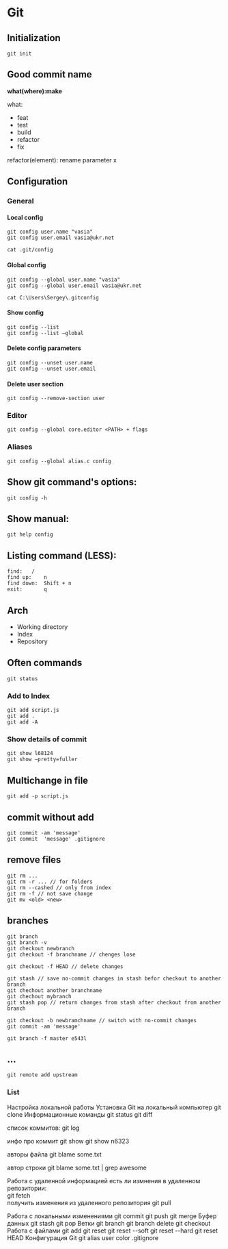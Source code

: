 # Git

## Initialization

`git init`

## Good commit name

**what(where):make**

what:
- feat
- test
- build
- refactor
- fix

refactor(element): rename parameter x

## Configuration

### General
#### Local config

    git config user.name "vasia"
    git config user.email vasia@ukr.net

    cat .git/config

#### Global config

    git config --global user.name "vasia"
    git config --global user.email vasia@ukr.net
    
    cat C:\Users\Sergey\.gitconfig

#### Show config

    git config --list
    git config --list —global

#### Delete config parameters

    git config --unset user.name
    git config --unset user.email

#### Delete user section

    git config --remove-section user

### Editor
   
    git config --global core.editor <PATH> + flags

### Aliases

    git config --global alias.c config

## Show git command's options:

    git config -h

## Show manual:

    git help config

## Listing command (LESS):

    find:   /
    find up:    n
    find down:  Shift + n
    exit:       q
 


## Arch

- Working directory
- Index
- Repository


## Often commands

    git status

### Add to Index

    git add script.js
    git add .
    git add -A

### Show details of commit

    git show l68124
    git show —pretty=fuller

## Multichange in file

    git add -p script.js

## commit without add

    git commit -am 'message'
    git commit  'message' .gitignore

## remove files

    git rm ...
    git rm -r ... // for folders
    git rm --cashed // only from index
    git rm -f // not save change
    git mv <old> <new> 

## branches

    git branch
    git branch -v
    git checkout newbranch
    git checkout -f branchname // chenges lose

    git checkout -f HEAD // delete changes

    git stash // save no-commit changes in stash befor checkout to another branch  
    git chechout another branchname
    git chechout mybranch
    git stash pop // return changes from stash after checkout from another branch
 
    git checkout -b newbramchname // switch with no-commit changes
    git commit -am 'message'

    git branch -f master e543l
    
## ...

    git remote add upstream 


### List

Настройка локальной работы
Установка Git на локальный компьютер
    git clone
Информационные команды
    git status
    git diff


   список коммитов:
    git log 
    
   инфо про коммит
    git show
    git show n6323
    
   авторы файла
    git blame some.txt

   автор строки
    git blame some.txt | grep awesome

Работа с удаленной информацией
    есть ли измнения в удаленном репозитории:  
    git fetch  
    получить изменения из удаленного репозитория
    git pull

Работа с локальными изменениями
    git commit
    git push
    git merge
Буфер данных
    git stash
    git pop
Ветки
    git branch
    git branch delete
    git checkout
Работа с файлами
    git add
    git reset
    git reset --soft
    git reset --hard
    git reset HEAD
Конфигурация Git
    git alias
    user
    color
    .gitignore